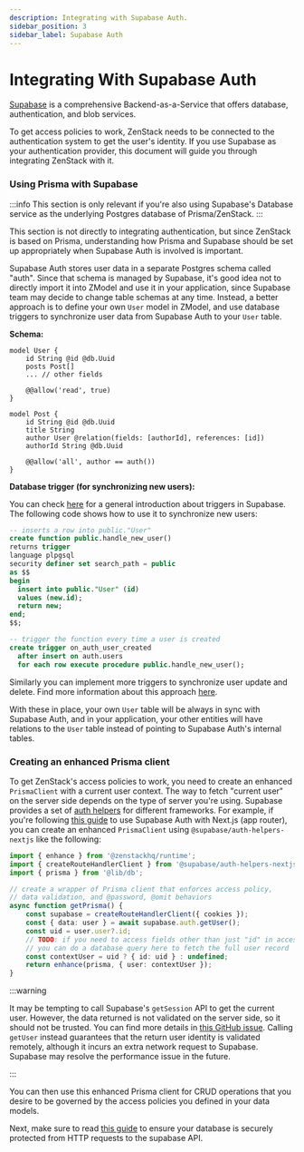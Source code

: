 ```yaml
---
description: Integrating with Supabase Auth.
sidebar_position: 3
sidebar_label: Supabase Auth
---
```


# Integrating With Supabase Auth

[Supabase](https://supabase.com) is a comprehensive Backend-as-a-Service that offers database, authentication, and blob services.

To get access policies to work, ZenStack needs to be connected to the authentication system to get the user's identity. If you use Supabase as your authentication provider, this document will guide you through integrating ZenStack with it. 

### Using Prisma with Supabase

:::info
This section is only relevant if you're also using Supabase's Database service as the underlying Postgres database of Prisma/ZenStack.
:::

This section is not directly to integrating authentication, but since ZenStack is based on Prisma, understanding how Prisma and Supabase should be set up appropriately when Supabase Auth is involved is important.

Supabase Auth stores user data in a separate Postgres schema called "auth". Since that schema is managed by Supabase, it's good idea not to directly import it into ZModel and use it in your application, since Supabase team may decide to change table schemas at any time. Instead, a better approach is to define your own `User` model in ZModel, and use database triggers to synchronize user data from Supabase Auth to your `User` table.

**Schema:**

```zmodel title="schema.zmodel"
model User {
    id String @id @db.Uuid
    posts Post[]
    ... // other fields

    @@allow('read', true)
}

model Post {
    id String @id @db.Uuid
    title String
    author User @relation(fields: [authorId], references: [id])
    authorId String @db.Uuid

    @@allow('all', author == auth())
}
```

**Database trigger (for synchronizing new users):**

You can check [here](https://supabase.com/docs/guides/database/postgres/triggers) for a general introduction about triggers in Supabase. The following code shows how to use it to synchronize new users:

```sql
-- inserts a row into public."User"
create function public.handle_new_user()
returns trigger
language plpgsql
security definer set search_path = public
as $$
begin
  insert into public."User" (id)
  values (new.id);
  return new;
end;
$$;

-- trigger the function every time a user is created
create trigger on_auth_user_created
  after insert on auth.users
  for each row execute procedure public.handle_new_user();
```

Similarly you can implement more triggers to synchronize user update and delete. Find more information about this approach [here](https://supabase.com/docs/guides/auth/managing-user-data#using-triggers).

With these in place, your own `User` table will be always in sync with Supabase Auth, and in your application, your other entities will have relations to the `User` table instead of pointing to Supabase Auth's internal tables.

### Creating an enhanced Prisma client

To get ZenStack's access policies to work, you need to create an enhanced `PrismaClient` with a current user context. The way to fetch "current user" on the server side depends on the type of server you're using. Supabase provides a set of [auth helpers](https://supabase.com/docs/guides/auth/auth-helpers) for different frameworks. For example, if you're following [this guide](https://supabase.com/docs/guides/auth/auth-helpers/nextjs) to use Supabase Auth with Next.js (app router), you can create an enhanced `PrismaClient` using `@supabase/auth-helpers-nextjs` like the following:

```ts
import { enhance } from '@zenstackhq/runtime';
import { createRouteHandlerClient } from '@supabase/auth-helpers-nextjs';
import { prisma } from '@lib/db';

// create a wrapper of Prisma client that enforces access policy,
// data validation, and @password, @omit behaviors
async function getPrisma() {
    const supabase = createRouteHandlerClient({ cookies });
    const { data: user } = await supabase.auth.getUser();
    const uid = user.user?.id;
    // TODO: if you need to access fields other than just "id" in access policies, 
    // you can do a database query here to fetch the full user record
    const contextUser = uid ? { id: uid } : undefined;
    return enhance(prisma, { user: contextUser });
}
```

:::warning

It may be tempting to call Supabase's `getSession` API to get the current user. However, the data returned is not validated on the server side, so it should not be trusted. You can find more details in [this GitHub issue](https://github.com/orgs/supabase/discussions/23224). Calling `getUser` instead guarantees that the return user identity is validated remotely, although it incurs an extra network request to Supabase. Supabase may resolve the performance issue in the future.

:::

You can then use this enhanced Prisma client for CRUD operations that you desire to be governed by the access policies you defined in your data models.

Next, make sure to read [this guide](../supabase-security) to ensure your database is securely protected from HTTP requests to the supabase API.
